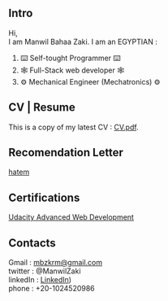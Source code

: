 ## Intro
Hi,<br/>
I am Manwil Bahaa Zaki. I am an EGYPTIAN :<br/>
<ol>
  <li>  ⌨️ Self-tought Programmer ⌨️  </li>
  <li>  🕸 Full-Stack web developer 🕸 </li>
  <li>  ⚙ Mechanical Engineer (Mechatronics) ⚙</li>
</ol>

## CV | Resume
This is a copy of my latest CV : [CV.pdf](https://drive.google.com/file/d/1GSxW4HBnmvoflMoBBH_5xNiYKcK_dZ49/view?usp=sharing).

## Recomendation Letter
[hatem](https://github.com/ManwilBahaa/ManwilBahaa/blob/1b7bb2b573c72d4a00168c4019cc74bbbc3e65bf/Udacity%20-%20Advanced%20front%20end%20web%20development.pdf)

## Certifications
[Udacity Advanced Web Development](https://github.com/ManwilBahaa/ManwilBahaa/blob/1b7bb2b573c72d4a00168c4019cc74bbbc3e65bf/Udacity%20-%20Advanced%20front%20end%20web%20development.pdf)

## Contacts
Gmail : mbzkrm@gmail.com <br/>
twitter : @ManwilZaki<br/>
linkedIn : [LinkedIn](https://www.linkedin.com/in/manwil/))<br/>
phone : +20-1024520986
